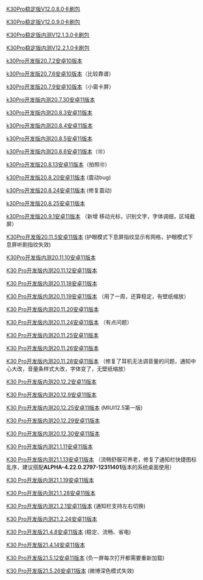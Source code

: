 [K30Pro稳定版V12.0.8.0卡刷包](https://bigota.d.miui.com/V12.0.8.0.QJKCNXM/miui_LMI_V12.0.8.0.QJKCNXM_fef952411e_10.0.zip)

[K30Pro稳定版V12.0.9.0卡刷包](https://hugeota.d.miui.com/V12.0.9.0.QJKCNXM/miui_LMI_V12.0.9.0.QJKCNXM_c7272d59e5_10.0.zip)

[K30Pro稳定版内测V12.1.3.0卡刷包](https://hugeota.d.miui.com/V12.1.3.0.RJKCNXM/miui_LMI_V12.1.3.0.RJKCNXM_8e7f89c77a_11.0.zip)

[K30Pro稳定版内测V12.2.1.0卡刷包](https://hugeota.d.miui.com/V12.2.1.0.RJKCNXM/miui_LMI_V12.2.1.0.RJKCNXM_d02f925688_11.0.zip)

[k30Pro开发版20.7.2安卓10版本](https://bigota.d.miui.com/20.7.2/miui_LMI_20.7.2_4499817f95_10.0.zip)

[k30Pro开发版20.7.6安卓10版本](https://bigota.d.miui.com/20.7.6/miui_LMI_20.7.6_30faa47b4c_10.0.zip)（比较靠谱）

[k30Pro开发版20.7.9安卓10版本](https://bigota.d.miui.com/20.7.9/miui_LMI_20.7.9_f99f433bb7_10.0.zip)（小窗卡屏）

[k30Pro开发版内测20.7.30安卓11版本](https://bigota.d.miui.com/20.7.30/miui_LMI_20.7.30_2de74df6ca_11.0.zip)

[k30Pro开发版内测20.8.3安卓11版本](https://hugeota.d.miui.com/20.8.3/miui_LMI_20.8.3_49336e10b7_11.0.zip)

[k30Pro开发版内测20.8.4安卓11版本](https://hugeota.d.miui.com/20.8.4/miui_LMI_20.8.4_89b75249f7_11.0.zip)

[k30Pro开发版内测20.8.5安卓11版本](https://hugeota.d.miui.com/20.8.5/miui_LMI_20.8.5_114e7ce73b_11.0.zip)

[k30Pro开发版内测20.8.6安卓11版本](https://hugeota.d.miui.com/20.8.6/miui_LMI_20.8.6_128cd6e279_11.0.zip)（🉑）

[k30Pro开发版20.8.13安卓11版本](https://hugeota.d.miui.com/20.8.13/miui_LMI_20.8.13_b1682eb31f_11.0.zip)（拍照🉑）

[k30Pro开发版20.8.20安卓11版本](https://hugeota.d.miui.com/20.8.20/miui_LMI_20.8.20_138458d1c7_11.0.zip)  (震动bug)

[k30Pro开发版20.8.24安卓11版本](https://hugeota.d.miui.com/20.8.24/miui_LMI_20.8.24_f1c69caf10_11.0.zip)  (修复震动)

[k30Pro开发版20.8.25安卓11版本](https://hugeota.d.miui.com/20.8.25/miui_LMI_20.8.25_a56416a3d5_11.0.zip)

[k30Pro开发版20.9.1安卓11版本](https://hugeota.d.miui.com/20.9.1/miui_LMI_20.9.1_4178a3166d_11.0.zip)  （新增 移动光标，识别文字，字体调细，区域截屏）

[K30Pro开发版20.11.5安卓11版本](https://bigota.d.miui.com/20.11.5/miui_LMI_20.11.5_73f2b5952d_11.0.zip)  (护眼模式下息屏指纹显示有网格，护眼模式下息屏听剧指纹失效)

[K30Pro开发版内测20.11.10安卓11版本](https://bigota.d.miui.com/20.11.10/miui_LMI_20.11.10_1b35d8193b_11.0.zip)

[K30 Pro开发版内测20.11.12安卓11版本](https://hugeota.d.miui.com/20.11.12/miui_LMI_20.11.12_5fa06dd7fc_11.0.zip)

[K30 Pro开发版内测20.11.18安卓11版本](https://hugeota.d.miui.com/20.11.18/miui_LMI_20.11.18_6f5a4463cd_11.0.zip)

[K30 Pro开发版内测20.11.19安卓11版本](https://hugeota.d.miui.com/20.11.19/miui_LMI_20.11.19_4e96d46573_11.0.zip)  （用了一周，还算稳定，有壁纸缩放）

[K30 Pro开发版内测20.11.20安卓11版本](https://hugeota.d.miui.com/20.11.20/miui_LMI_20.11.20_6db40ffa61_11.0.zip)

[K30 Pro开发版内测20.11.24安卓11版本](https://hugeota.d.miui.com/20.11.24/miui_LMI_20.11.24_8f5501065b_11.0.zip)  （有点问题）

[K30 Pro开发版内测20.11.25安卓11版本](https://hugeota.d.miui.com/20.11.25/miui_LMI_20.11.25_6b2c698031_11.0.zip)

[K30 Pro开发版内测20.11.26安卓11版本](https://hugeota.d.miui.com/20.11.26/miui_LMI_20.11.26_f8ea321e75_11.0.zip)

[K30 Pro开发版内测20.11.28安卓11版本](http://bigota.d.miui.com/20.11.28/miui_LMI_20.11.28_775e61d4ee_11.0.zip)  （修复了耳机无法调音量的问题，通知中心大改，音量条样式大改，字体变了，无壁纸缩放）

[K30 Pro开发版内测20.12.2安卓11版本](https://hugeota.d.miui.com/20.12.2/miui_LMI_20.12.2_69ed4e322e_11.0.zip)

[K30 Pro开发版内测20.12.9安卓11版本](https://hugeota.d.miui.com/20.12.9/miui_LMI_20.12.9_b1e1d3d2b4_11.0.zip)

[K30 Pro开发版内测20.12.25安卓11版本](https://bigota.d.miui.com/20.12.25/miui_LMI_20.12.25_e5e6a400d0_11.0.zip)  (MIUI12.5第一版)

[K30 Pro开发版内测20.12.29安卓11版本](https://bigota.d.miui.com/20.12.29/miui_LMI_20.12.29_b9f48f85b9_11.0.zip)

[K30 Pro开发版内测20.12.30安卓11版本](https://bigota.d.miui.com/20.12.30/miui_LMI_20.12.30_a0b158b1f0_11.0.zip)

[K30 Pro开发版内测21.1.11安卓11版本](https://bigota.d.miui.com/21.1.11/miui_LMI_21.1.11_b42ede42e5_11.0.zip)

[K30 Pro开发版内测21.1.13安卓11版本](https://hugeota.d.miui.com/21.1.13/miui_LMI_21.1.13_588b865b94_11.0.zip)  （流畅舒服可养老，修复了通知栏快捷图标乱序，建议搭配**ALPHA-4.22.0.2797-12311401**版本的系统桌面使用）

[K30 Pro开发版内测21.1.19安卓11版本](https://hugeota.d.miui.com/21.1.19/miui_LMI_21.1.19_155262c012_11.0.zip)

[K30 Pro开发版内测21.1.28安卓11版本](https://hugeota.d.miui.com/21.1.28/miui_LMI_21.1.28_613d4e4cec_11.0.zip)

[K30 Pro开发版内测21.2.1安卓11版本](https://hugeota.d.miui.com/21.2.1/miui_LMI_21.2.1_c1b421cbfa_11.0.zip)  (通知栏支持左右切换)

[K30 Pro开发版内测21.2.24安卓11版本](https://hugeota.d.miui.com/21.2.24/miui_LMI_21.2.24_a1f1e05034_11.0.zip)

[K30 Pro开发版21.4.8安卓11版本](https://hugeota.d.miui.com/21.4.8/miui_LMI_21.4.8_d161c583bd_11.0.zip)  (稳定、流畅、省电)

[K30 Pro开发版21.4.14安卓11版本](https://hugeota.d.miui.com/21.4.14/miui_LMI_21.4.14_beb226bc6e_11.0.zip)

[K30 Pro开发版21.5.12安卓11版本](https://hugeota.d.miui.com/21.5.12/miui_LMI_21.5.12_b0d58e4bba_11.0.zip)  (负一屏每次打开都需要重新加载)

[K30 Pro开发版21.5.26安卓11版本](https://hugeota.d.miui.com/21.5.26/miui_LMI_21.5.26_91368e2881_11.0.zip)  (微博深色模式失效)
